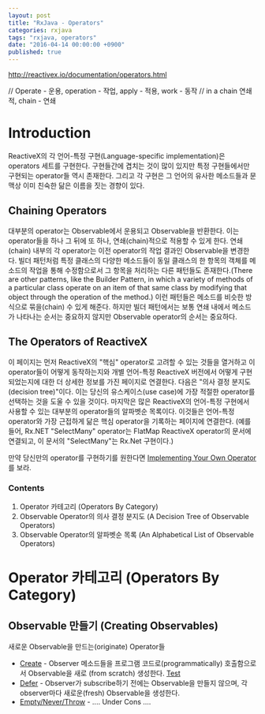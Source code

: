 ```yaml
---
layout: post
title: "RxJava - Operators"
categories: rxjava
tags: "rxjava, operators"
date: "2016-04-14 00:00:00 +0900"
published: true
---
```



http://reactivex.io/documentation/operators.html

// Operate - 운용, operation - 작업, apply - 적용, work - 동작
// in a chain 연쇄적, chain - 연쇄 

# Introduction
ReactiveX의 각 언어-특정 구현(Language-specific implementation)은 operators 세트를 구현한다. 구현들간에 겹치는 것이 많이 있지만 특정 구현들에서만 구현되는 operator들 역시 존재한다. 그리고 각 구현은 그 언어의 유사한 메소드들과 문맥상 이미 친숙한 닮은 이름을 짓는 경향이 있다.

## Chaining Operators
대부분의 operator는 Observable에서 운용되고 Observable을 반환한다. 이는 operator들을 하나 그 뒤에 또 하나, 연쇄(chain)적으로 적용할 수 있게 한다. 연쇄(chain) 내부의 각 operator는 이전 operator의 작업 결과인 Observable을 변경한다. 빌더 패턴처럼 특정 클래스의 다양한 메소드들이 동일 클래스의 한 항목의 객체를 메소드의 작업을 통해 수정함으로서 그 항목을 처리하는 다른 패턴들도 존재한다.(There are other patterns, like the Builder Pattern, in which a variety of methods of a particular class operate on an item of that same class by modifying that object through the operation of the method.) 이런 패턴들은 메소드를 비슷한 방식으로 묶을(chain) 수 있게 해준다. 하지만 빌더 패턴에서는 보통 연쇄 내에서 메소드가 나타나는 순서는 중요하지 않지만 Observable operator의 순서는 중요하다.

## The Operators of ReactiveX
이 페이지는 먼저 ReactiveX의 "핵심" operator로 고려할 수 있는 것들을 열거하고 이 operator들이 어떻게 동작하는지와 개별 언어-특정 ReactiveX 버전에서 어떻게 구현 되었는지에 대한 더 상세한 정보를 가진 페이지로 연결한다. 
다음은 "의사 결정 분지도(decision tree)"이다. 이는 당신의 유스케이스(use case)에 가장 적절한 operator를 선택하는 것을 도울 수 있을 것이다.
마지막은 많은 ReactiveX의 언어-특정 구현에서 사용할 수 있는 대부분의 operator들의 알파벳순 목록이다. 이것들은 언어-특정 operator와 가장 근접하게 닮은 핵심 operator을 기록하는 페이지에 연결한다. (예를 들어, Rx.NET "SelectMany" operator는 FlatMap ReactiveX operator의 문서에 연결되고, 이 문서의 "SelectMany"는 Rx.Net 구현이다.)

만약 당신만의 operator를 구현하기를 원한다면 [Implementing Your Own Operator](http://reactivex.io/documentation/implement-operator.html)를 보라.


### Contents
1. Operator 카테고리 (Operators By Category)
2. Observable Operator의 의사 결정 분지도 (A Decision Tree of Observable Operators)
3. Observable Operator의 알파벳순 목록 (An Alphabetical List of Observable Operators)

# Operator 카테고리 (Operators By Category)
## Observable 만들기 (Creating Observables)
새로운 Observable을 만드는(originate) Operator들
- [Create](http://reactivex.io/documentation/operators/create.html) - Observer 메소드들을 프로그램 코드로(programmatically) 호출함으로서 Observable을 새로 (from scratch) 생성한다.
[Test]({{site.baseurl}}/_posts/_rxjava/operators/creating-create.md)
- [Defer](http://reactivex.io/documentation/operators/defer.html) - Observer가 subscribe하기 전에는 Observable을 만들지 않으며, 각 observer마다 새로운(fresh) Observable을 생성한다.
- [Empty/Never/Throw](http://reactivex.io/documentation/operators/empty-never-throw.html) - 
.... Under Cons ....

